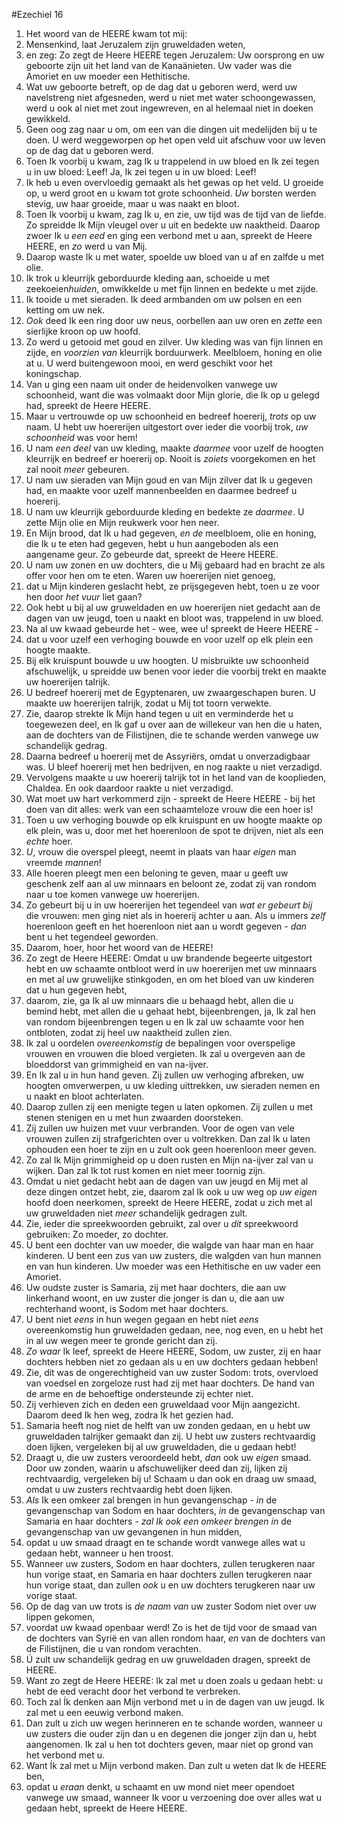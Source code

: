 #Ezechiel 16
1. Het woord van de HEERE kwam tot mij:
2. Mensenkind, laat Jeruzalem zijn gruweldaden weten,
3. en zeg: Zo zegt de Heere HEERE tegen Jeruzalem: Uw oorsprong en uw geboorte zijn uit het land van de Kanaänieten. Uw vader was die Amoriet en uw moeder een Hethitische.
4. Wat uw geboorte betreft, op de dag dat u geboren werd, werd uw navelstreng niet afgesneden, werd u niet met water schoongewassen, werd u ook al niet met zout ingewreven, en al helemaal niet in doeken gewikkeld.
5. Geen oog zag naar u om, om een van die dingen uit medelijden bij u te doen. U werd weggeworpen op het open veld uit afschuw voor uw leven op de dag dat u geboren werd.
6. Toen Ik voorbij u kwam, zag Ik u trappelend in uw bloed en Ik zei tegen u in uw bloed: Leef! Ja, Ik zei tegen u in uw bloed: Leef!
7. Ik heb u even overvloedig gemaakt als het gewas op het veld. U groeide op, u werd groot en u kwam tot grote schoonheid. *Uw* borsten werden stevig, uw haar groeide, maar u was naakt en bloot.
8. Toen Ik voorbij u kwam, zag Ik u, en zie, uw tijd was de tijd van de liefde. Zo spreidde Ik Mijn vleugel over u uit en bedekte uw naaktheid. Daarop zwoer Ik u *een eed* en ging een verbond met u aan, spreekt de Heere HEERE, en *zo* werd u van Mij.
9. Daarop waste Ik u met water, spoelde uw bloed van u af en zalfde u met olie.
10. Ik trok u kleurrijk geborduurde kleding aan, schoeide u met zeekoeien*huiden*, omwikkelde u met fijn linnen en bedekte u met zijde.
11. Ik tooide u met sieraden. Ik deed armbanden om uw polsen en een ketting om uw nek.
12. *Ook* deed Ik een ring door uw neus, oorbellen aan uw oren en *zette* een sierlijke kroon op uw hoofd.
13. Zo werd u getooid met goud en zilver. Uw kleding was van fijn linnen en zijde, en *voorzien van* kleurrijk borduurwerk. Meelbloem, honing en olie at u. U werd buitengewoon mooi, en werd geschikt voor het koningschap.
14. Van u ging een naam uit onder de heidenvolken vanwege uw schoonheid, want die was volmaakt door Mijn glorie, die Ik op u gelegd had, spreekt de Heere HEERE.
15. Maar u vertrouwde op uw schoonheid en bedreef hoererij, *trots* op uw naam. U hebt uw hoererijen uitgestort over ieder die voorbij trok, *uw schoonheid* was voor hem!
16. U nam *een deel* van uw kleding, maakte *daarmee* voor uzelf de hoogten kleurrijk en bedreef er hoererij op. Nooit is *zoiets* voorgekomen en het zal nooit *meer* gebeuren.
17. U nam uw sieraden van Mijn goud en van Mijn zilver dat Ik u gegeven had, en maakte voor uzelf mannenbeelden en daarmee bedreef u hoererij.
18. U nam uw kleurrijk geborduurde kleding en bedekte ze *daarmee*. U zette Mijn olie en Mijn reukwerk voor hen neer.
19. En Mijn brood, dat Ik u had gegeven, *en de* meelbloem, olie en honing, die Ik u te eten had gegeven, hebt u hun aangeboden als een aangename geur. Zo gebeurde dat, spreekt de Heere HEERE.
20. U nam uw zonen en uw dochters, die u Mij gebaard had en bracht ze als offer voor hen om te eten. Waren uw hoererijen niet genoeg,
21. dat u Mijn kinderen geslacht hebt, ze prijsgegeven hebt, toen u ze voor hen door *het vuur* liet gaan?
22. Ook hebt u bij al uw gruweldaden en uw hoererijen niet gedacht aan de dagen van uw jeugd, toen u naakt en bloot was, trappelend in uw bloed.
23. Na al uw kwaad gebeurde het - wee, wee u! spreekt de Heere HEERE -
24. dat u voor uzelf een verhoging bouwde en voor uzelf op elk plein een hoogte maakte.
25. Bij elk kruispunt bouwde u uw hoogten. U misbruikte uw schoonheid afschuwelijk, u spreidde uw benen voor ieder die voorbij trekt en maakte uw hoererijen talrijk.
26. U bedreef hoererij met de Egyptenaren, uw zwaargeschapen buren. U maakte uw hoererijen talrijk, zodat u Mij tot toorn verwekte.
27. Zie, daarop strekte Ik Mijn hand tegen u uit en verminderde het u toegewezen deel, en Ik gaf u over aan de willekeur van hen die u haten, aan de dochters van de Filistijnen, die te schande werden vanwege uw schandelijk gedrag.
28. Daarna bedreef u hoererij met de Assyriërs, omdat u onverzadigbaar was. U bleef hoererij met hen bedrijven, en nog raakte u niet verzadigd.
29. Vervolgens maakte u uw hoererij talrijk tot in het land van de kooplieden, Chaldea. En ook daardoor raakte u niet verzadigd.
30. Wat moet uw hart verkommerd zijn - spreekt de Heere HEERE - bij het doen van dit alles: werk van een schaamteloze vrouw die een hoer is!
31. Toen u uw verhoging bouwde op elk kruispunt en uw hoogte maakte op elk plein, was u, door met het hoerenloon de spot te drijven, niet als een *echte* hoer.
32. *U*, vrouw die overspel pleegt, neemt in plaats van haar *eigen* man vreemde *mannen*!
33. Alle hoeren pleegt men een beloning te geven, maar u geeft uw geschenk zelf aan al uw minnaars en beloont ze, zodat zij van rondom naar u toe komen vanwege uw hoererijen.
34. Zo gebeurt bij u in uw hoererijen het tegendeel van *wat er gebeurt bij* die vrouwen: men ging niet als in hoererij achter u aan. Als u immers *zelf* hoerenloon geeft en het hoerenloon niet aan u wordt gegeven - *dan* bent u het tegendeel geworden.
35. Daarom, hoer, hoor het woord van de HEERE!
36. Zo zegt de Heere HEERE: Omdat u uw brandende begeerte uitgestort hebt en uw schaamte ontbloot werd in uw hoererijen met uw minnaars en met al uw gruwelijke stinkgoden, en om het bloed van uw kinderen dat u hun gegeven hebt,
37. daarom, zie, ga Ik al uw minnaars die u behaagd hebt, allen die u bemind hebt, met allen die u gehaat hebt, bijeenbrengen, ja, Ik zal hen van rondom bijeenbrengen tegen u en Ik zal uw schaamte voor hen ontbloten, zodat zij heel uw naaktheid zullen zien.
38. Ik zal u oordelen *overeenkomstig* de bepalingen voor overspelige vrouwen en vrouwen die bloed vergieten. Ik zal u overgeven aan de bloeddorst van grimmigheid en van na-ijver.
39. En Ik zal u in hun hand geven. Zij zullen uw verhoging afbreken, uw hoogten omverwerpen, u uw kleding uittrekken, uw sieraden nemen en u naakt en bloot achterlaten.
40. Daarop zullen zij een menigte tegen u laten opkomen. Zij zullen u met stenen stenigen en u met hun zwaarden doorsteken.
41. Zij zullen uw huizen met vuur verbranden. Voor de ogen van vele vrouwen zullen zij strafgerichten over u voltrekken. Dan zal Ik u laten ophouden een hoer te zijn en u zult ook geen hoerenloon meer geven.
42. Zo zal Ik Mijn grimmigheid op u doen rusten en Mijn na-ijver zal van u wijken. Dan zal Ik tot rust komen en niet meer toornig zijn.
43. Omdat u niet gedacht hebt aan de dagen van uw jeugd en Mij met al deze dingen ontzet hebt, zie, daarom zal Ik ook u uw weg op *uw eigen* hoofd doen neerkomen, spreekt de Heere HEERE, zodat u zich met al uw gruweldaden niet *meer* schandelijk gedragen zult.
44. Zie, ieder die spreekwoorden gebruikt, zal over u *dit* spreekwoord gebruiken: Zo moeder, zo dochter.
45. U bent een dochter van uw moeder, die walgde van haar man en haar kinderen. U bent een zus van uw zusters, die walgden van hun mannen en van hun kinderen. Uw moeder was een Hethitische en uw vader een Amoriet.
46. Uw oudste zuster is Samaria, zij met haar dochters, die aan uw linkerhand woont, en uw zuster die jonger is dan u, die aan uw rechterhand woont, is Sodom met haar dochters.
47. U bent niet *eens* in hun wegen gegaan en hebt niet *eens* overeenkomstig hun gruweldaden gedaan, nee, nog even, en u hebt het in al uw wegen meer te gronde gericht dan zij.
48. *Zo waar* Ik leef, spreekt de Heere HEERE, Sodom, uw zuster, zij en haar dochters hebben niet zo gedaan als u en uw dochters gedaan hebben!
49. Zie, dit was de ongerechtigheid van uw zuster Sodom: trots, overvloed van voedsel en zorgeloze rust had zij met haar dochters. De hand van de arme en de behoeftige ondersteunde zij echter niet.
50. Zij verhieven zich en deden een gruweldaad voor Mijn aangezicht. Daarom deed Ik hen weg, zodra Ik het gezien had.
51. Samaria heeft nog niet de helft van uw zonden gedaan, en u hebt uw gruweldaden talrijker gemaakt dan zij. U hebt uw zusters rechtvaardig doen lijken, vergeleken bij al uw gruweldaden, die u gedaan hebt!
52. Draagt u, die uw zusters veroordeeld hebt, *dan* ook uw *eigen* smaad. Door uw zonden, waarin u afschuwelijker deed dan zij, lijken zij rechtvaardig, vergeleken bij u! Schaam u dan ook en draag uw smaad, omdat u uw zusters rechtvaardig hebt doen lijken.
53. *Als* Ik een omkeer zal brengen in hun gevangenschap - *in* de gevangenschap van Sodom en haar dochters, *in* de gevangenschap van Samaria en haar dochters - *zal Ik ook een omkeer brengen in* de gevangenschap van uw gevangenen in hun midden,
54. opdat u uw smaad draagt en te schande wordt vanwege alles wat u gedaan hebt, wanneer u hen troost.
55. Wanneer uw zusters, Sodom en haar dochters, zullen terugkeren naar hun vorige staat, en Samaria en haar dochters zullen terugkeren naar hun vorige staat, dan zullen *ook* u en uw dochters terugkeren naar uw vorige staat.
56. Op de dag van uw trots is *de naam van* uw zuster Sodom niet over uw lippen gekomen,
57. voordat uw kwaad openbaar werd! Zo is het de tijd voor de smaad van de dochters van Syrië en van allen rondom haar, *en* van de dochters van de Filistijnen, die u van rondom verachten.
58. Ú zult uw schandelijk gedrag en uw gruweldaden dragen, spreekt de HEERE.
59. Want zo zegt de Heere HEERE: Ik zal met u doen zoals u gedaan hebt: u hebt de eed veracht door het verbond te verbreken.
60. Toch zal Ík denken aan Mijn verbond met u in de dagen van uw jeugd. Ik zal met u een eeuwig verbond maken.
61. Dan zult u zich uw wegen herinneren en te schande worden, wanneer u uw zusters die ouder zijn dan u en degenen die jonger zijn dan u, hebt aangenomen. Ik zal u hen tot dochters geven, maar niet op grond van het verbond met u.
62. Want Ík zal met u Mijn verbond maken. Dan zult u weten dat Ik de HEERE ben,
63. opdat u *eraan* denkt, u schaamt en uw mond niet meer opendoet vanwege uw smaad, wanneer Ik voor u verzoening doe over alles wat u gedaan hebt, spreekt de Heere HEERE.
